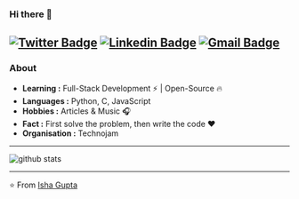 ### Hi there 👋

<!--
**xingorg1/xingorg1** is a ✨ _special_ ✨ repository because its `README.md` (this file) appears on your GitHub profile.

Here are some ideas to get you started:

- 🔭 I’m currently working on ...
- 🌱 I’m currently learning ...
- 👯 I’m looking to collaborate on ...
- 🤔 I’m looking for help with ...
- 💬 Ask me about ...
- 📫 How to reach me: ...
- 😄 Pronouns: ...
- ⚡ Fun fact: ...
-->
[![Twitter Badge](https://img.shields.io/badge/-Isha_Gupta-1ca0f1?style=flat-square&logo=twitter&logoColor=white&link=https://twitter.com/Isha_1321)](https://twitter.com/Isha_1321)  [![Linkedin Badge](https://img.shields.io/badge/-Isha_Gupta-blue?style=flat-square&logo=Linkedin&logoColor=white&link=https://www.linkedin.com/in/ishagupta20//)](https://www.linkedin.com/in/ishagupta20/) [![Gmail Badge](https://img.shields.io/badge/-ishagupta2103@gmail.com-c14438?style=flat-square&logo=Gmail&logoColor=white&link=mailto:ishagupta2103@gmail.com)](mailto:ishagupta2103@gmail.com)
---------------------------------------------------------------------------------------------------------------------------------------------------------------------------------
### About

-  **Learning :** Full-Stack Development :zap: | Open-Source :fire:	
-  **Languages :** Python, C, JavaScript
-  **Hobbies :** Articles & Music :headphones:
-  **Fact :** First solve the problem, then write the code :heart: 
-  **Organisation :** Technojam

---------------------------------------------------------------------------------------------------------------------------------------------------------------------------------

![github stats](https://github-readme-stats.vercel.app/api?username=xingorg1&show_icons=true)

---------------------------------------------------------------------------------------------------------------------------------------------------------------------------------


⭐️ From [Isha Gupta](https://github.com/xingorg1)


